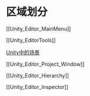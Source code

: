 # 区域划分

[[Unity_Editor_MainMenu]]

[[Unity_EditorTools]]

[Unity中的场景](Unity_Scene.md)

[[Unity_Editor_Project_Window]]

[[Unity_Editor_Hierarchy]]

[[Unity_Editor_Inspector]]
